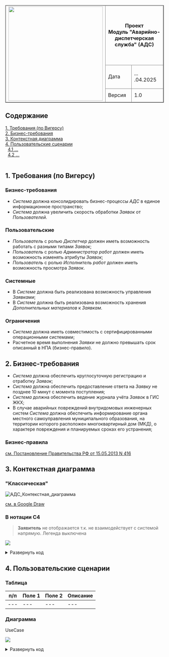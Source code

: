<table width="1000" border="1">
<thead>
  <tr>
    <td rowspan="3"><img width="300px" src="https://github.com/user-attachments/assets/b469980a-8e2c-4d9c-b48f-cee80a543b46"></td>
    <td colspan="2" width="700"><p align="center"><b> Проект <br> Модуль "Аварийно-диспетчерская служба" (АДС) </b></p></td>
  </tr>
  <tr>
    <td>Дата</td>
    <td> ... .04.2025</td>
  </tr>
  <tr>
    <td>Версия</td>
    <td>1.0</td>
  </tr>
</thead>
</table>


## Содержание
[1. Требования (по Вигерсу)](#title1) <br> 
[2. Бизнес-требования](#title2)</br>
[3. Контекстная диаграмма](#title3)</br>
[4. Пользовательские сценарии](#title4)</br>
&nbsp; [4.1 ...](#title4_1) <br>
&nbsp; [4.2 ...](#title4_2) <br>
<br>



## <a id="title1"> 1. Требования (по Вигерсу) </a>

### Бизнес-требования

- *Система* должна консолидировать бизнес-процессы *АДС* в единое информационное пространство;
- *Система* должна увеличить скорость обработки *Заявок* от *Пользователей*.

### Пользовательские

- *Пользователь* с ролью *Диспетчер* должен иметь возможность работать с разными типами *Заявок*;
- *Пользователь* с ролью *Администратор работ* должен иметь возможность изменять атрибуты *Заявок*;
- *Пользователь* с ролью *Исполнитель работ* должен иметь возможность просмотра *Заявок*.

### Системные
- В *Системе* должна быть реализована возможность управления *Заявками*;
- В *Системе* должна быть реализована возможность хранения *Дополнительных материалов* к *Заявкам*.

### Ограничения
- *Система* должна иметь совместимость с сертифицированными операционными системами;
- Расчетное время выполнения *Заявки* не должно превышать срок описанный в НПА (бизнес-правило).


## <a id="title2"> 2. Бизнес-требования </a>

- *Система* должна обеспечить круглосуточную регистрацию и отработку *Заявок*;
- *Система* должна обеспечить предоставление ответа на *Заявку* не позднее 10 минут с момента поступления;
- *Система* должна обеспечить ведение журнала учёта *Заявок* в ГИС ЖКХ;
- В случае аварийных повреждений внутридомовых инженерных систем *Система* должна обеспечить информирование органа местного самоуправления муниципального образования, на территории которого расположен многоквартирный дом (МКД), о характере повреждения и планируемых сроках его устранения;

### Бизнес-правила
[см. Постановление Правительства РФ от 15.05.2013 N 416](https://docs.cntd.ru/document/499020841)

## <a id="title3"> 3. Контекстная диаграмма </a>

### "Классическая"

![АДС_Контекстная_диаграмма](https://github.com/user-attachments/assets/43203029-4abc-4fcc-b8f4-87c400620a40)

[см. в Google Draw](https://docs.google.com/drawings/d/1WK4C3f7dXRz46UVjHfCQ6sbBk8tnQkyMIweeT2CtFcc/edit?usp=sharing)

### В нотации С4 
> **Заявитель** не отображается т.к. не взаимодействует с системой напрямую. Легенда выключена

![](https://www.plantuml.com/plantuml/svg/ZLPVRzDM57_tfxYh9YNDiW2YUvaGecghCQbYrQ12aof5NkDIYzI9ObUZRssw3L0OHHjYQ9lO-h1tDqrR9mtDLxZt6-rtVdOyXq2nH8Xpxxddz-USUznRVc2tWksjkcLzudhhzUsQeswiprrPcAikDBp0UHHKcjYz-TvTs_MSLhAlCX6DZGrttRcowZij_ygsdyPy8ABXrP6e-l70hSRtRdqYq5gU_-wRrNlLvVaxYtSNvbUMYhDM8Lcx__MzszNbfQ-MxYnYrIheaJxN5wQjt-B_FTCspnIMBfG-nkzT7UapVQ7VOZz4N6Jv3rslQRViBUKrQexlDDNrgvSawUeJiulrI0-c4hHixw4a-E8gQ03a670XCaJcCUAxU3xHGsMUO04ym65VcL-G0wluW1BET5KHtoTw8AXA7-7nJA21YaUoqU5i1lI7bjsyxzQ2JNLDS0Ctg3jA7m832PWwLFg5VgaFrppz1wMd-P4lD0TAzy0cJEWEUMBDAoxCLQvLakQ0svkENNDQQiL-uAZRVBOA6ur6W6-elIuSmpW1kBRbwKi5ZyxDS_Euh60w081-BXhn6IWTANoFX6ZiaZwf81D_9-Um1h_Q5JseA4ISm7ucmZAEzY2ZJnbTio-WokpX7n9GDoBwE8Nm4Ifse8Tctpot2Ylei8PNNNeK5ErciwnczEzY0ZBp782VpSZgtqG8cRTKqc_qaMWoJn4Y5JqebHG8eYoi49MVmTiEMB8r08nS7PZ-1dRiiSodupOWLsb1REsRlHdqRSohMFF9wILj6D5Aef3JFyXnB3iqE8Ai_SluwGlklIjGR2kLW9b0shKjIVu2SeVIbYb0A1q9w4jt0P3jDjC1CBg7_i5BtZPeJg2ZiiBEHAEOpYovf6LPHy-r1FCrBK0QeAR5MVDu-4Z4aTclfZEEWafQcmQOZfAzh0a3GQRy32H63H6dIQSDKKHMRiwkUH-Ae-EiLrjQmVoap8ySEaEfyDqTFt2sYlwEJqDvKEP0NwxrvxhtRibv3q1QIVUWqgVG58grlCspGefbJzLA-7jwGQfTLaWmOcYN7S3xDkMBZkXCp9JE-6xWb6TkV9ePtZSL7FYJKqtwlQzuzeZD0VBO91_v5SzPfLzXylnBmeUcdKx5dx5Lc3HYIczXaWvU3SA6RuWCcxy01mAi2So4Ceh50dwSZkMkUGNm89ffSyA7Gk-pGjn7a84LtQEDXOmnaP2miZIQzWx5yFvtfN0e_JYZwJ3VwsJISgn2QqHbgCEuGMH0OIKpgR5GLg8Qcqaz9kLxZS3Tc8A6LrsSx-7yC2rkFziVo9zQsuMgC_JgzFGwPqsdPzWaXmSk-_St23pCLlOLbEt6Hx9zXL7FdlheIq8SxAMk8DdJySkNKoEDwd7i7JDEzlH8fM_g9sFn5S1zwzJZ4O-PcXqdlBZnv4n66qbZHv9sqvQEbq7z_qno6ov9jHa4JN_Y01erHxmbyMI9uP0ZNi9ZAldZoKJ2Sx6fBlAra3z_TJMUstcFn9ePYuRAgO7Xl7lvmzChaqlsCby5-KNSShoQ_5Nz7m00)

<details><summary> Развернуть код </summary>

```plantUML
@startuml

!include <c4/C4_Context.puml>
!include <c4/C4_Container.puml>
 
!include <office/Users/user.puml>
!include <office/Users/online_user.puml>
!include <office/Users/mobile_user.puml>

LAYOUT_LANDSCAPE()
'LAYOUT_WITH_LEGEND()

'плотность по горизонтали
skinparam nodesep 30
'плотность по вертикали
skinparam ranksep 50

'ограничиваем ширину элементов (текст без переноса)
skinparam wrapWidth 150

title Система АДС\nКонтекстная диаграмма \n(C4.1.Context)
'header Page Header
'footer


'3 параметра: ключ, заголовок и описание.

'исключим т.к. не взаимодействует с ситемой напрямую
'Person_Ext(app, "Заявитель", "Подает **Обращения** через разные каналы\nОтслеживает статус")

Person(dsp, "Диспетчер", "Регистрирует **Обращения** от **Заявителей**")
Person(adm, "Администратор", "Администратор **Системы** \n(Пользователи, Параметры)")
Person_Ext(contr, "Исполнитель\nработ", "Выполняет работы по **Заявкам**")
Person_Ext(user, "Пользователь", "(роль)\nПользователь отчетных форм")

System(sys, "Аварийно-диспетчерская служба\n(АДС)", "Обработка **Обращений**, управление **Заявками**")
System_Ext(site,"<$online_user> \nЛичный кабинет\nабонента ЖКХ", "Страница 'Аварийная служба'")
System_Ext(mob,"<$mobile_user> \nМобильное приложение\n'Квартплата+'", "Вкладка 'Заявки'")


System_Ext(pay, "Сервис оплаты", "Интеграция с учетной системой, банками")
System_Ext(notify, "Сервис уведомлений", "Обратная связь через различные каналы")
System_Ext(gis, "ГИС ЖКХ", "Журнал **Заявок**")


'3 параметра: ключ одной сущности, ключ другой тип отношений.

'Rel(app, dsp, "Использует", "Аналоговый канал")
'Rel(app, site, "Использует", "https")
'Rel(app, mob, "Использует", "https")

Rel(dsp, sys, "Использует", "https")
Rel(site, sys, "Использует", "https")
Rel(mob, sys,"Использует", "https")

Rel_D(adm, sys, "Использует", "https")
Rel_U(contr, sys, "Использует", "https")


Rel(sys, gis, "Использует", "https")
Rel(sys, pay, "Использует", "https")
Rel(sys, notify, "Использует", "https")

Rel_L(user, sys, "Использует", "https")

@enduml
```

</details>


## <a id="title4"> 4. Пользовательские сценарии </a>

### Таблица

|п/п|Поле 1|Поле 2|Описание| 
|---|---|---|---|
|---|---|---|---|

### Диаграмма

UseCase

![](https://www.plantuml.com/plantuml/svg/VL9FIlj05DxFAHxP_20_AhJTbH8ANa043p1DnZOqJK9cYaWLObrqOQ4k2afLf3U8Ob6iQQ_mvaQ-cKK38cxQl7n_lkyzqf6APseqZ1Zx9mTXdFAC3o4AOw7EKm59fle9YyIf0fL05lRw2e8m4xuAavWnri8xBFGSN_53Jt2D6prh0PV0qvIm1RszmXskzKHFwJUtM20DTc-HBMwm_A7rarXbZ1rnVy1x0fmpqNN6f7Z4Py0bHHKw9y6Ef0Nz5_-jQfXqYVE0Iy1RV27ZaYnBWrjOXagmIyQe6DHg5vvf0TL4wcgoPA3jZcbF7lSYAj5kuyfiOvj-OM5I5hZoF0V6R2I5poMnwWT0j2s-uvlffcVWkliBVUfhrtLCcPF3UgLfaEO92zAKH9nIYD6PWSI_dcc-jsbKDasoeIHAoVNDNz5DSuP0cbKzqwHw9ZjxUpDP8cCT4GVqSNm3)


<details><summary>Развернуть код </summary>

```plantUML
@startuml

'skinparam linetype ortho
left to right direction


:Заявитель: as app
:Диспетчер: as dsp
:Исполнитель: as contr

Package "web"{
:МП Квартплата+: as mob
:ЛК Абонента: as site
}

app --|> dsp 
app --|> mob 
app --|> site 


Rectangle "<<Система АДС>>" {
usecase "1. Создать **Заявку**" as UC1
usecase "2. Назначить на **Исполнителя**" as UC2
usecase "3. Закрыть **Заявку**" as UC3
}

dsp --> UC1
dsp --> UC2
contr --> UC3

@enduml

```



</details>




